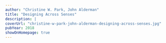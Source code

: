 ```yaml
---
author: "Christine W. Park, John Alderman"
title: "Designing Across Senses"
description: |
coverUrl: "christine-w-park-john-alderman-designing-across-senses.jpg"
pubYear: 2018
showOnHomepage: true
---
```

